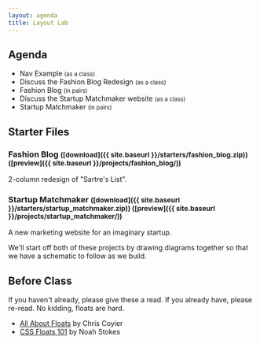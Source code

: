 ```yaml
---
layout: agenda
title: Layout Lab
---
```


Agenda
------

* Nav Example <small>(as a class)</small>
* Discuss the Fashion Blog Redesign <small>(as a class)</small>
* Fashion Blog <small>(in pairs)</small>
* Discuss the Startup Matchmaker website <small>(as a class)</small>
* Startup Matchmaker <small>(in pairs)</small>


Starter Files
-------------

### Fashion Blog <small>([download]({{ site.baseurl }}/starters/fashion_blog.zip)) ([preview]({{ site.baseurl }}/projects/fashion_blog/))</small>

2-column redesign of "Sartre's List".

### Startup Matchmaker <small>([download]({{ site.baseurl }}/starters/startup_matchmaker.zip)) ([preview]({{ site.baseurl }}/projects/startup_matchmaker/))</small>

A new marketing website for an imaginary startup.

We'll start off both of these projects by drawing diagrams together so that we have a schematic to follow as we build.


Before Class
------------

If you haven't already, please give these a read. If you already have, please re-read. No kidding, floats are hard.

* [All About Floats](http://css-tricks.com/all-about-floats/) by Chris Coyier
* [CSS Floats 101](http://alistapart.com/article/css-floats-101) by Noah Stokes

